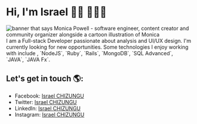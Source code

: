 # Hi, I'm Israel 👋🏾 👩🏾‍💻

<img src="https://raw.githubusercontent.com/M0nica/M0nica/master/gh-header-image-cropped.png" alt="banner that says Monica Powell - software engineer, content creator and community organizer alongside a cartoon illustration of Monica">
I am a Full-stack Developer passionate about analysis and UI/UX design. I'm currently looking for new opportunities. Some technologies I enjoy working with include <ReactJS>, `NodeJS`, `Ruby`, `Rails`, `MongoDB`, `SQL Advanced`, `JAVA`, `JAVA Fx`.

## Let's get in touch 🌎: 

- Facebook: [Israel CHIZUNGU](https://web.facebook.com/profile.php?id=100004184745996)
- Twitter: [Israel CHIZUNGU](https://twitter.com/IsraelChizungu)
- LinkedIn: [Israel CHIZUNGU](https://www.linkedin.com/in/israel-chizungu-b70316125/)
- Instagram: [Israel CHIZUNGU](https://www.instagram.com/israelchizungu/)
